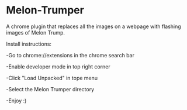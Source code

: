 # Melon-Trumper
A chrome plugin that replaces all the images on a webpage with flashing images of Melon Trump.

Install instructions:

-Go to chrome://extensions in the chrome search bar

-Enable developer mode in top right corner

-Click "Load Unpacked" in tope menu

-Select the Melon Trumper directory

-Enjoy :)
